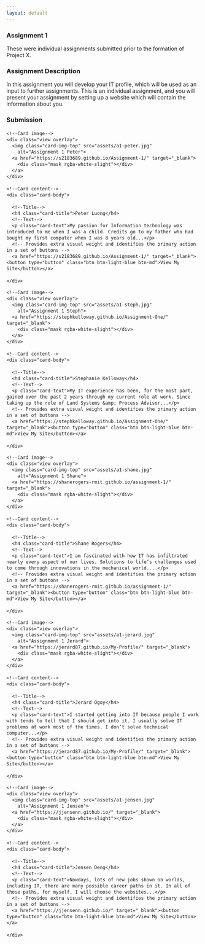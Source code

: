 ```yaml
---
layout: default
---
```


<h3 class="font-weight-bold pb-2 mb-4">Assignment 1</h3>

<p>These were individual assignments submitted prior to the formation of Project X.</p> 

<h3 class="font-weight-bold pb-2 mb-4">Assignment Description</h3>
<p>In this assignment you will develop your IT profile, which will be used as an input to further assignments. This is an individual assignment, and you will present your assignment by setting up a website which will contain the information about you.</p>

<h3 class="font-weight-bold pb-2 mb-4">Submission</h3>

<!-- Card deck -->
<div class="card-deck">

  <!-- Card -->
  <div class="card mb-4">

    <!--Card image-->
    <div class="view overlay">
      <img class="card-img-top" src="assets/a1-peter.jpg"
        alt="Assignment 1 Peter">
      <a href="https://s2183689.github.io/Assignment-1/" target="_blank">
        <div class="mask rgba-white-slight"></div>
      </a>
    </div>

    <!--Card content-->
    <div class="card-body">

      <!--Title-->
      <h4 class="card-title">Peter Luong</h4>
      <!--Text-->
      <p class="card-text">My passion for Information technology was introduced to me when I was a child. Credits go to my father who had bought my first computer when I was 8 years old...</p>
      <!-- Provides extra visual weight and identifies the primary action in a set of buttons -->
      <a href="https://s2183689.github.io/Assignment-1/" target="_blank"><button type="button" class="btn btn-light-blue btn-md">View My Site</button></a>

    </div>

  </div>
  <!-- Card -->

  <!-- Card -->
  <div class="card mb-4">

    <!--Card image-->
    <div class="view overlay">
      <img class="card-img-top" src="assets/a1-steph.jpg"
        alt="Assignment 1 Steph">
      <a href="https://stephkelloway.github.io/Assignment-One/" target="_blank">
        <div class="mask rgba-white-slight"></div>
      </a>
    </div>

    <!--Card content-->
    <div class="card-body">

      <!--Title-->
      <h4 class="card-title">Stephanie Kelloway</h4>
      <!--Text-->
      <p class="card-text">My IT experience has been, for the most part, gained over the past 2 years through my current role at work. Since taking up the role of Land Systems &amp; Process Advisor...</p>
      <!-- Provides extra visual weight and identifies the primary action in a set of buttons -->
      <a href="https://stephkelloway.github.io/Assignment-One/" target="_blank"><button type="button" class="btn btn-light-blue btn-md">View My Site</button></a>

    </div>

  </div>
  <!-- Card -->

  <!-- Card -->
  <div class="card mb-4">

    <!--Card image-->
    <div class="view overlay">
      <img class="card-img-top" src="assets/a1-shane.jpg"
        alt="Assignment 1 Shane">
      <a href="https://shanerogers-rmit.github.io/assignment-1/" target="_blank">
        <div class="mask rgba-white-slight"></div>
      </a>
    </div>

    <!--Card content-->
    <div class="card-body">

      <!--Title-->
      <h4 class="card-title">Shane Rogers</h4>
      <!--Text-->
      <p class="card-text">I am fascinated with how IT has infiltrated nearly every aspect of our lives. Solutions to life’s challenges used to come through innovations in the mechanical world....</p>
      <!-- Provides extra visual weight and identifies the primary action in a set of buttons -->
      <a href="https://shanerogers-rmit.github.io/assignment-1/" target="_blank"><button type="button" class="btn btn-light-blue btn-md">View My Site</button></a>

    </div>

  </div>
  <!-- Card -->


</div>
<!-- Card deck -->

<!-- Card deck -->
<div class="card-deck">

  <!-- Card -->
  <div class="card mb-4">

    <!--Card image-->
    <div class="view overlay">
      <img class="card-img-top" src="assets/a1-jerard.jpg"
        alt="Assignment 1 Jerard">
      <a href="https://jerard87.github.io/My-Profile/" target="_blank">
        <div class="mask rgba-white-slight"></div>
      </a>
    </div>

    <!--Card content-->
    <div class="card-body">

      <!--Title-->
      <h4 class="card-title">Jerard Ogoy</h4>
      <!--Text-->
      <p class="card-text">I started getting into IT because people I work with tends to tell that I should get into it. I usually solve IT problems at work most of the times. I don’t solve technical computer...</p>
      <!-- Provides extra visual weight and identifies the primary action in a set of buttons -->
      <a href="https://jerard87.github.io/My-Profile/" target="_blank"><button type="button" class="btn btn-light-blue btn-md">View My Site</button></a>

    </div>

  </div>
  <!-- Card -->

  <!-- Card -->
  <div class="card mb-4">

    <!--Card image-->
    <div class="view overlay">
      <img class="card-img-top" src="assets/a1-jensen.jpg"
        alt="Assignment 1 Jensen">
      <a href="https://jjensenn.github.io/" target="_blank">
        <div class="mask rgba-white-slight"></div>
      </a>
    </div>

    <!--Card content-->
    <div class="card-body">

      <!--Title-->
      <h4 class="card-title">Jensen Deng</h4>
      <!--Text-->
      <p class="card-text">Nowdays, lots of new jobs shown on worlds, including IT, there are many possible career paths in it. In all of those paths, for myself, I will choose the websites...</p>
      <!-- Provides extra visual weight and identifies the primary action in a set of buttons -->
      <a href="https://jjensenn.github.io/" target="_blank"><button type="button" class="btn btn-light-blue btn-md">View My Site</button></a>

    </div>

  </div>
  <!-- Card -->

  <!-- Card -->
  <div class="card blankcard mb-4">
  </div>
  <!-- Card -->


</div>
<!-- Card deck -->